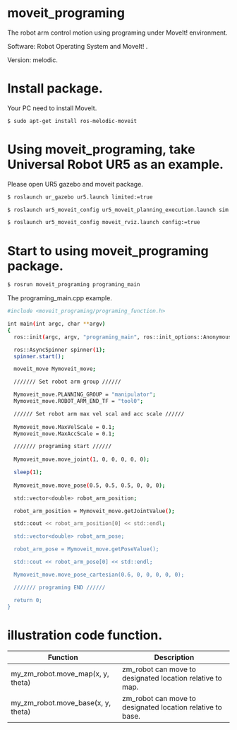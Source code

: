 # moveit_programing
The robot arm control motion using programing under MoveIt! environment. 

Software: Robot Operating System and MoveIt! .

Version: melodic.

# Install package.

Your PC need to install MoveIt.

``` bash
$ sudo apt-get install ros-melodic-moveit
```

# Using moveit_programing, take Universal Robot UR5 as an example.

Please open UR5 gazebo and moveit package.

``` bash
$ roslaunch ur_gazebo ur5.launch limited:=true
```

``` bash
$ roslaunch ur5_moveit_config ur5_moveit_planning_execution.launch sim:=true limited:=true
```

``` bash
$ roslaunch ur5_moveit_config moveit_rviz.launch config:=true
```

# Start to using moveit_programing package.

``` bash
$ rosrun moveit_programing programing_main
```

The programing_main.cpp example.

``` bash
#include <moveit_programing/programing_function.h>

int main(int argc, char **argv)
{
  ros::init(argc, argv, "programing_main", ros::init_options::AnonymousName);

  ros::AsyncSpinner spinner(1);
  spinner.start();

  moveit_move Mymoveit_move;

  /////// Set robot arm group //////

  Mymoveit_move.PLANNING_GROUP = "manipulator";
  Mymoveit_move.ROBOT_ARM_END_TF = "tool0";

  ////// Set robot arm max vel scal and acc scale //////
  
  Mymoveit_move.MaxVelScale = 0.1;
  Mymoveit_move.MaxAccScale = 0.1;

  /////// programing start //////
  
  Mymoveit_move.move_joint(1, 0, 0, 0, 0, 0);

  sleep(1);
  
  Mymoveit_move.move_pose(0.5, 0.5, 0.5, 0, 0, 0);

  std::vector<double> robot_arm_position;

  robot_arm_position = Mymoveit_move.getJointValue();

  std::cout << robot_arm_position[0] << std::endl;

  std::vector<double> robot_arm_pose;

  robot_arm_pose = Mymoveit_move.getPoseValue();

  std::cout << robot_arm_pose[0] << std::endl;

  Mymoveit_move.move_pose_cartesian(0.6, 0, 0, 0, 0, 0);

  /////// programing END //////

  return 0;
}
```

# illustration code function.

| Function                           | Description                                                |
| ---                                | ---                                                        | 
| my_zm_robot.move_map(x, y, theta)  | zm_robot can move to designated location relative to map.  |
| my_zm_robot.move_base(x, y, theta) | zm_robot can move to designated location relative to base. ||
